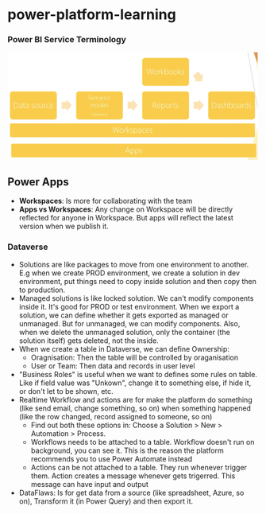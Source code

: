 # power-platform-learning
### Power BI Service Terminology
![power bi terminology](assets/power-bi-terminology.png)

## Power Apps
- **Workspaces**: Is more for collaborating with the team
- **Apps vs Workspaces**: Any change on Workspace will be directly reflected for anyone in Workspace. But apps will reflect the latest version when we publish it.

### Dataverse
- Solutions are like packages to move from one environment to another. E.g when we create PROD environment, we create a solution in dev environment, put things need to copy inside solution and then copy then to production.
- Managed solutions is like locked solution. We can't modify components inside it. It's good for PROD or test environment. When we export a solution, we can define whether it gets exported as managed or unmanaged. But for unmanaged, we can modify components. Also, when we delete the unmanaged solution, only the container (the solution itself) gets deleted, not the inside.
- When we create a table in Dataverse, we can define Ownership:
  - Oragnisation: Then the table will be controlled by oraganisation
  - User or Team: Then data and records in user level
- "Business Roles" is useful when we want to defines some rules on table. Like if field value was "Unkown", change it to something else, if hide it, or don't let to be shown, etc.
- Realtime Workflow and actions are for make the platform do something (like send email, change something, so on) when something happened (like the row changed, record assigned to someone, so on)
  - Find out both these options in: Choose a Solution > New > Automation > Process. 
  - Workflows needs to be attached to a table. Workflow doesn't run on background, you can see it. This is the reason the platform recommends you to use Power Automate instead
  - Actions can be not attached to a table. They run whenever trigger them. Action creates a message whenever gets trigerred. This message can have input and output 
- DataFlaws: Is for get data from a source (like spreadsheet, Azure, so on), Transform it (in Power Query) and then export it.